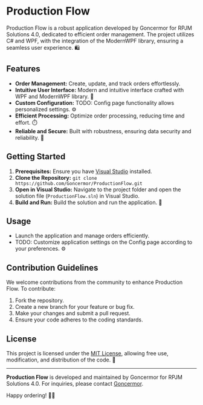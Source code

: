 # Production Flow

Production Flow is a robust application developed by Goncermor for RPJM Solutions 4.0, dedicated to efficient order management. The project utilizes C# and WPF, with the integration of the ModernWPF library, ensuring a seamless user experience. 🛍️

## Features

- **Order Management:** Create, update, and track orders effortlessly.
- **Intuitive User Interface:** Modern and intuitive interface crafted with WPF and ModernWPF library. 🎨
- **Custom Configuration:** TODO: Config page functionality allows personalized settings. ⚙️
- **Efficient Processing:** Optimize order processing, reducing time and effort. ⏱️
- **Reliable and Secure:** Built with robustness, ensuring data security and reliability. 🔐

## Getting Started

1. **Prerequisites:** Ensure you have [Visual Studio](https://visualstudio.microsoft.com/) installed.
2. **Clone the Repository:** `git clone https://github.com/Goncermor/ProductionFlow.git`
3. **Open in Visual Studio:** Navigate to the project folder and open the solution file (`ProductionFlow.sln`) in Visual Studio.
4. **Build and Run:** Build the solution and run the application. 🚀

## Usage

- Launch the application and manage orders efficiently.
- TODO: Customize application settings on the Config page according to your preferences. ⚙️

## Contribution Guidelines

We welcome contributions from the community to enhance Production Flow. To contribute:

1. Fork the repository.
2. Create a new branch for your feature or bug fix.
3. Make your changes and submit a pull request.
4. Ensure your code adheres to the coding standards.

## License

This project is licensed under the [MIT License](LICENSE), allowing free use, modification, and distribution of the code. 📜

---

**Production Flow** is developed and maintained by Goncermor for RPJM Solutions 4.0. For inquiries, please contact [Goncermor](goncermor.com). 

Happy ordering! 🛒🎉
